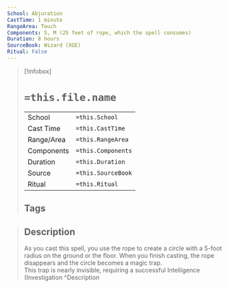 ```yaml
---
School: Abjuration
CastTime: 1 minute
RangeArea: Touch
Components: S, M (25 feet of rope, which the spell consumes)
Duration: 8 hours
SourceBook: Wizard (XGE)
Ritual: False
---
```

> [!infobox]
>
> # `=this.file.name`
> |            |                    |
> | ---------- | ------------------ |
> | School     | `=this.School`     |
> | Cast Time  | `=this.CastTime`   |
> | Range/Area | `=this.RangeArea`  |
> | Components | `=this.Components` |
> | Duration   | `=this.Duration`   |
> | Source     | `=this.SourceBook` |
> | Ritual     | `=this.Ritual`     |
>## Tags
>

> ## Description
> As you cast this spell, you use the rope to create a circle with a 5-foot radius on the ground or the floor. When you finish casting, the rope disappears and the circle becomes a magic trap.<br> This trap is nearly invisible, requiring a successful Intelligence (Investigation
> ^Description